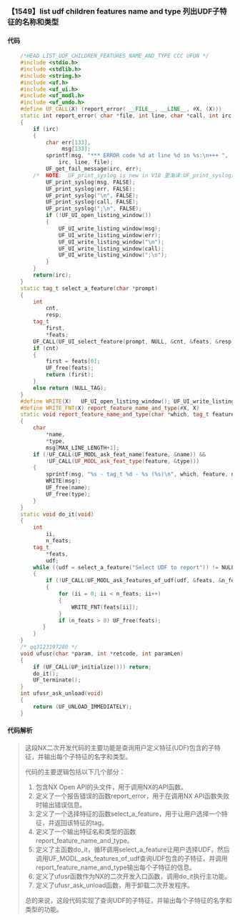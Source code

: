### 【1549】list udf children features name and type 列出UDF子特征的名称和类型

#### 代码

```cpp
    /*HEAD LIST_UDF_CHILDREN_FEATURES_NAME_AND_TYPE CCC UFUN */  
    #include <stdio.h>  
    #include <stdlib.h>  
    #include <string.h>  
    #include <uf.h>  
    #include <uf_ui.h>  
    #include <uf_modl.h>  
    #include <uf_undo.h>  
    #define UF_CALL(X) (report_error( __FILE__, __LINE__, #X, (X)))  
    static int report_error( char *file, int line, char *call, int irc)  
    {  
        if (irc)  
        {  
            char err[133],  
                 msg[133];  
            sprintf(msg, "*** ERROR code %d at line %d in %s:\n+++ ",  
                irc, line, file);  
            UF_get_fail_message(irc, err);  
        /*  NOTE:  UF_print_syslog is new in V18 里海译:UF_print_syslog是V18版本中的新功能，其功能是打印系统日志。 */  
            UF_print_syslog(msg, FALSE);  
            UF_print_syslog(err, FALSE);  
            UF_print_syslog("\n", FALSE);  
            UF_print_syslog(call, FALSE);  
            UF_print_syslog(";\n", FALSE);  
            if (!UF_UI_open_listing_window())  
            {  
                UF_UI_write_listing_window(msg);  
                UF_UI_write_listing_window(err);  
                UF_UI_write_listing_window("\n");  
                UF_UI_write_listing_window(call);  
                UF_UI_write_listing_window(";\n");  
            }  
        }  
        return(irc);  
    }  
    static tag_t select_a_feature(char *prompt)  
    {  
        int  
            cnt,  
            resp;  
        tag_t  
            first,  
            *feats;  
        UF_CALL(UF_UI_select_feature(prompt, NULL, &cnt, &feats, &resp));  
        if (cnt)  
        {  
            first = feats[0];  
            UF_free(feats);  
            return (first);  
        }  
        else return (NULL_TAG);  
    }  
    #define WRITE(X)   UF_UI_open_listing_window(); UF_UI_write_listing_window(X)  
    #define WRITE_FNT(X) report_feature_name_and_type(#X, X)  
    static void report_feature_name_and_type(char *which, tag_t feature)  
    {  
        char  
            *name,  
            *type,  
            msg[MAX_LINE_LENGTH+1];  
        if (!UF_CALL(UF_MODL_ask_feat_name(feature, &name)) &&  
            !UF_CALL(UF_MODL_ask_feat_type(feature, &type)))  
        {  
            sprintf(msg, "%s - tag_t %d - %s (%s)\n", which, feature, name, type);  
            WRITE(msg);  
            UF_free(name);  
            UF_free(type);  
        }  
    }  
    static void do_it(void)  
    {  
        int  
            ii,  
            n_feats;  
        tag_t  
            *feats,  
            udf;  
        while ((udf = select_a_feature("Select UDF to report")) != NULL_TAG)  
        {  
            if (!UF_CALL(UF_MODL_ask_features_of_udf(udf, &feats, &n_feats)))  
            {  
                for (ii = 0; ii < n_feats; ii++)  
                {  
                    WRITE_FNT(feats[ii]);  
                }  
                if (n_feats > 0) UF_free(feats);  
           }  
        }  
    }  
    /* qq3123197280 */  
    void ufusr(char *param, int *retcode, int paramLen)  
    {  
        if (UF_CALL(UF_initialize())) return;  
        do_it();  
        UF_terminate();  
    }  
    int ufusr_ask_unload(void)  
    {  
        return (UF_UNLOAD_IMMEDIATELY);  
    }

```

#### 代码解析

> 这段NX二次开发代码的主要功能是查询用户定义特征(UDF)包含的子特征，并输出每个子特征的名字和类型。
>
> 代码的主要逻辑包括以下几个部分：
>
> 1. 包含NX Open API的头文件，用于调用NX的API函数。
> 2. 定义了一个报告错误的函数report_error，用于在调用NX API函数失败时输出错误信息。
> 3. 定义了一个选择特征的函数select_a_feature，用于让用户选择一个特征，并返回该特征的tag。
> 4. 定义了一个输出特征名和类型的函数report_feature_name_and_type。
> 5. 定义了主函数do_it，循环调用select_a_feature让用户选择UDF，然后调用UF_MODL_ask_features_of_udf查询UDF包含的子特征，并调用report_feature_name_and_type输出每个子特征的信息。
> 6. 定义了ufusr函数作为NX的二次开发入口函数，调用do_it执行主功能。
> 7. 定义了ufusr_ask_unload函数，用于卸载二次开发程序。
>
> 总的来说，这段代码实现了查询UDF的子特征，并输出每个子特征的名字和类型的功能。
>
